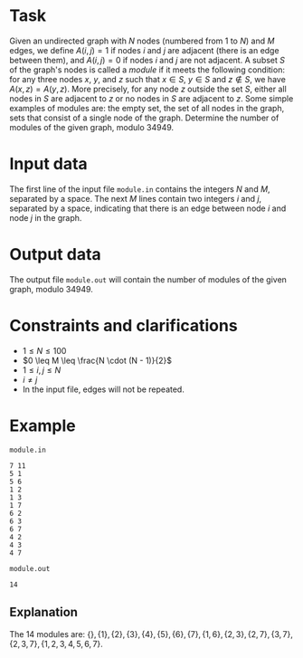 
# Task

Given an undirected graph with $N$ nodes (numbered from $1$ to $N$) and $M$ edges, we define $A(i,j) = 1$ if nodes $i$ and $j$ are adjacent (there is an edge between them), and $A(i,j) = 0$ if nodes $i$ and $j$ are not adjacent.
A subset $S$ of the graph's nodes is called a *module* if it meets the following condition: for any three nodes $x$, $y$, and $z$ such that $x \in S$, $y \in S$ and $z \notin S$, we have $A(x, z) = A(y, z)$.
More precisely, for any node $z$ outside the set $S$, either all nodes in $S$ are adjacent to $z$ or no nodes in $S$ are adjacent to $z$. Some simple examples of modules are: the empty set, the set of all nodes in the graph, sets that consist of a single node of the graph.
Determine the number of modules of the given graph, modulo $34949$.

# Input data

The first line of the input file `module.in` contains the integers $N$ and $M$, separated by a space. The next $M$ lines contain two integers $i$ and $j$, separated by a space, indicating that there is an edge between node $i$ and node $j$ in the graph.

# Output data

The output file `module.out` will contain the number of modules of the given graph, modulo $34949$.

# Constraints and clarifications

* $1 \leq N \leq 100$
* $0 \leq M \leq \frac{N \cdot (N - 1)}{2}$
* $1 \leq i, j \leq N$
* $i \neq j$
* In the input file, edges will not be repeated.

# Example

`module.in`
```
7 11
5 1
5 6
1 2
1 3
1 7
6 2
6 3
6 7
4 2
4 3
4 7
```

`module.out`
```
14
```

## Explanation

The $14$ modules are:
$\{ \}, \{1\}, \{2\}, \{3\}, \{4\}, \{5\}, \{6\}, \{7\}, \{1,6\}, \{2,3\}, \{2,7\}, \{3,7\}, \{2,3,7\}, \{1,2,3,4,5,6,7\}$.
